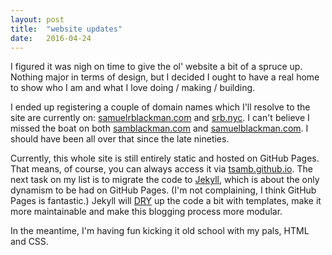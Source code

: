 ```yaml
---
layout: post
title:  "website updates"
date:   2016-04-24
---
```

<p>I figured it was nigh on time to give the ol' website a bit of a spruce up. 
Nothing major in terms of design, but I decided I ought to have a real home to 
show who I am and what I love doing / making / building.
</p>
<p>
I ended up registering a couple of domain names which I'll resolve to the site
are currently on: <a href="http://www.samuelrblackman.com">samuelrblackman.com</a> 
and <a href="http://www.srb.nyc">srb.nyc</a>. I can't believe I missed the boat on 
both <a href="http://www.samblackman.com">samblackman.com</a> and 
<a href="http://www.samuelblackman.com">samuelblackman.com</a>. I should have 
been all over that since the late nineties.
</p>
<p>
Currently, this whole site is still entirely static and hosted on GitHub Pages. 
That means, of course, you can always access it via 
<a href="http://tsamb.github.io">tsamb.github.io</a>. The next task on my list 
is to migrate the code to <a href="https://jekyllrb.com/">Jekyll</a>, which is 
about the only dynamism to be had on GitHub Pages. (I'm not complaining, I think 
GitHub Pages is fantastic.) Jekyll will
<a href="https://en.wikipedia.org/wiki/Don%27t_repeat_yourself">DRY</a> up the code 
a bit with templates, make it more maintainable and make this blogging process more 
modular.
</p>
<p>
In the meantime, I'm having fun kicking it old school with my pals, HTML and CSS.
</p>